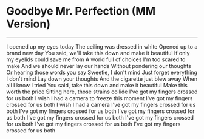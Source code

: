 # Goodbye Mr. Perfection (MM Version)

---

I opened up my eyes today The ceiling was dressed in white Opened up to a brand new day You said, we'll take this down and make it beautiful If only my eyelids could save me from A world full of choices I'm too scared to make And we should never lay our hands Without pondering our thoughts Or hearing those words you say Sweetie, I don't mind Just forget everything I don't mind Lay down your thoughts And the cigarette just blew away When all I know I tried You said, take this down and make it beautiful Make this worth the price Sitting here, those strains collide I've got my fingers crossed for us both I wish I had a camera to freeze this moment I've got my fingers crossed for us both I wish I had a camera I've got my fingers crossed for us both I've got my fingers crossed for us both I've got my fingers crossed for us both I've got my fingers crossed for us both I've got my fingers crossed for us both I've got my fingers crossed for us both I've got my fingers crossed for us both
